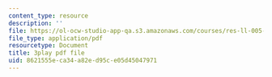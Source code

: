 ```yaml
---
content_type: resource
description: ''
file: https://ol-ocw-studio-app-qa.s3.amazonaws.com/courses/res-ll-005-mathematics-of-big-data-and-machine-learning-january-iap-2020/8621555eca34a82ed95ce05d45047971_pHOPafutFSo.pdf
file_type: application/pdf
resourcetype: Document
title: 3play pdf file
uid: 8621555e-ca34-a82e-d95c-e05d45047971
---
```

